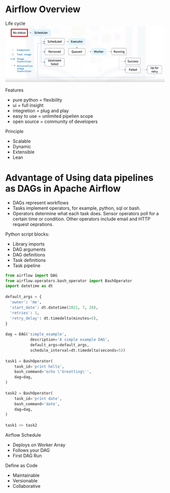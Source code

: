 # Airflow Overview

Life cycle
![image](pics/life_cycle_airflow.png)

Features
- pure python = flexibility
- ui = full insight
- integretion = plug and play
- easy to use = unlimited pipelien scope
- open source = community of developers

Principle
- Scalable
- Dynamic
- Extensible
- Lean

# Advantage of Using data pipelines as DAGs in Apache Airflow
- DAGs represent workflows
- Tasks implement operators, for example, python, sql or bash.
- Operators determine what each task does. Sensor operators poll for a certain time or condition. Other operators include email and HTTP request oeprations.

Python script blocks:
- Library imports
- DAG arguments
- DAG definitions
- Task definitions
- Task pipeline

```python
from airflow import DAG
from airflow.operators.bash_operator import BashOperator
import datetime as dt

default_args = {
  'owner': 'me',
  'start_date': dt.datetime(2021, 7, 28),
  'retries': 1,
  'retry_delay': dt.timedelta(minutes=5),
}

dag = DAG('simple_example',
           description='A simple example DAG',
           default_args=default_args,
           schedule_interval=dt.timedelta(seconds=5))

task1 = BashOperator(
    task_id='print hello',
    bash_command='echo \'Greatting\'',
    dag=dag,
)

task2 = BashOperator(
    task_id='print date',
    bash_command='date',
    dag=dag,
)

task1 >> task2
```

Airflow Schedule
- Deploys on Worker Array
- Follows your DAG
- First DAG Run

Define as Code
- Maintainable
- Versionable
- Collaborative
  
